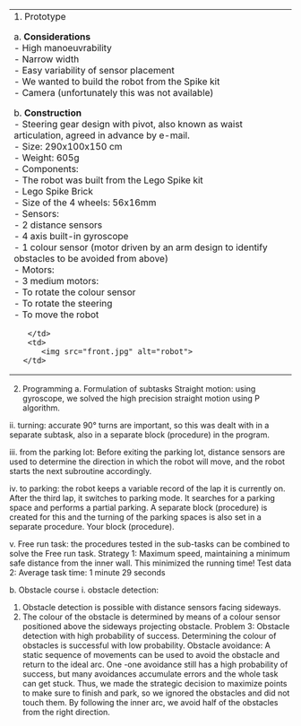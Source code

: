 <table>
  <tr>
    <td>
       1. Prototype

   a. **Considerations**  
      - High manoeuvrability  
      - Narrow width  
      - Easy variability of sensor placement  
      - We wanted to build the robot from the Spike kit  
      - Camera (unfortunately this was not available)

   b. **Construction**  
      - Steering gear design with pivot, also known as waist articulation, agreed in advance by e-mail.  
      - Size: 290x100x150 cm  
      - Weight: 605g  
      - Components:  
        - The robot was built from the Lego Spike kit  
        - Lego Spike Brick  
        - Size of the 4 wheels: 56x16mm  
      - Sensors:  
        - 2 distance sensors  
        - 4 axis built-in gyroscope  
        - 1 colour sensor (motor driven by an arm design to identify obstacles to be avoided from above)  
      - Motors:  
        - 3 medium motors:  
          - To rotate the colour sensor  
          - To rotate the steering  
          - To move the robot

       </td>
       <td>
          <img src="front.jpg" alt="robot">
      </td>
   </tr>
</table>


 2. Programming
a.	Formulation of subtasks
  Straight motion: using gyroscope, we solved the high precision straight motion using P algorithm.
 
  ii. turning: accurate 90° turns are important, so this was dealt with in a separate subtask, also in a separate block (procedure) in the program. 

  iii. from the parking lot: Before exiting the parking lot, distance sensors are used to determine the direction in which the robot will move, and the robot starts the next subroutine accordingly.
  
  iv. to parking: the robot keeps a variable record of the lap it is currently on. After the third lap, it switches to parking mode. It searches for a parking space and performs a partial parking. A separate            block (procedure) is created for this and the turning of the parking spaces is also set in a separate procedure.
      Your block (procedure).

  v.	 Free run task: the procedures tested in the sub-tasks can be combined to solve the Free run task.
       Strategy 1: Maximum speed, maintaining a minimum safe distance from the inner wall. This minimized the running time!
       Test data 2: Average task time: 1 minute 29 seconds


b.	Obstacle course
  i. obstacle detection: 
  1. Obstacle detection is possible with distance sensors facing sideways.
  2. The colour of the obstacle is determined by means of a colour sensor positioned above the sideways projecting obstacle.
  Problem 3: Obstacle detection with high probability of success. Determining the colour of obstacles is successful with low probability.
  Obstacle avoidance: A static sequence of movements can be used to avoid the obstacle and return to the ideal arc. One -one avoidance still has a high probability of success, but many avoidances accumulate         errors and the whole task can get stuck. Thus, we made the strategic decision to maximize points to make sure to finish and park, so we ignored the obstacles and did not touch them. By following the inner arc,    we avoid half of the obstacles from the right direction.  	
